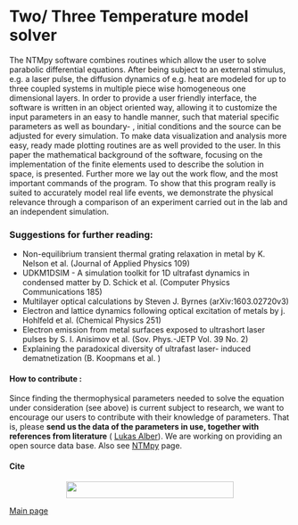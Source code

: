 # Two/ Three Temperature model solver 


The NTMpy software combines routines which allow the user to solve parabolic differential equations. After being subject to an external stimulus, e.g. a laser pulse, the diffusion dynamics of e.g. heat are modeled for up to three coupled systems in multiple piece wise homogeneous one dimensional layers. 
In order to provide a user friendly interface, the software is written in an object oriented way, allowing it to customize the input parameters in an easy to handle manner, such that material specific parameters as well as boundary- , initial conditions and the source can be adjusted for every simulation. To make data visualization and analysis more easy, ready made plotting routines are as well provided to the user. In this paper the mathematical background of the software, focusing on the implementation of the finite elements used to describe the solution in space, is presented. Further more we lay out the work flow, and the most important commands of the program. To show that this program really is suited to accurately model real life events, we demonstrate the physical relevance through a comparison of an experiment carried out in the lab and an independent simulation. 

### Suggestions for further reading: 
* Non-equilibrium transient thermal grating relaxation in metal by K. Nelson et al. (Journal of Applied Physics 109)
* UDKM1DSIM - A simulation toolkit for 1D ultrafast dynamics in condensed matter by D. Schick et al. (Computer Physics Communications 185)
*    Multilayer optical calculations by Steven J. Byrnes (arXiv:1603.02720v3)
*    Electron and lattice dynamics following optical excitation of metals by j. Hohlfeld et al. (Chemical Physics 251)
*    Electron emission from metal surfaces exposed to ultrashort laser pulses by S. I. Anisimov et al. (Sov. Phys.-JETP Vol. 39 No. 2)
*    Explaining the paradoxical diversity of ultrafast laser- induced dematnetization (B. Koopmans et al. )


#### How to contribute : 

Since finding the thermophysical parameters needed to solve the equation under consideration (see above) is current subject to research, we want to encourage our users to contribute with their knowledge of parameters. That is, please **send us the data of the parameters in use, together with references from literature** ( [Lukas Alber](mailto:lukas.alber@fysik.su.se)). We are working on providing an open source data base. Also see [NTMpy](https://github.com/udcm-su/heat-diffusion-1D/edit/master/NTMpy/README.md) page.


#### Cite 
   <p align="center"> 
   <img src="https://zenodo.org/badge/DOI/10.5281/zenodo.3333493.svg" width="300" height="30" />   
   </p>

[Main page](https://github.com/udcm-su/heat-diffusion-1D)
